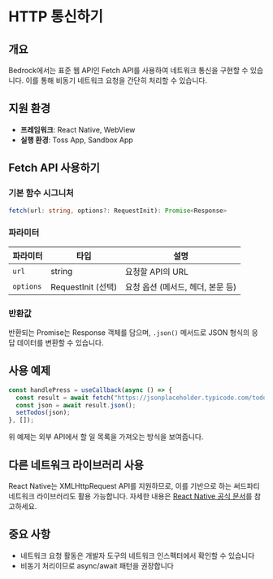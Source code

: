 # HTTP 통신하기

## 개요

Bedrock에서는 표준 웹 API인 Fetch API를 사용하여 네트워크 통신을 구현할 수 있습니다. 이를 통해 비동기 네트워크 요청을 간단히 처리할 수 있습니다.

## 지원 환경

- **프레임워크**: React Native, WebView
- **실행 환경**: Toss App, Sandbox App

## Fetch API 사용하기

### 기본 함수 시그니처

```typescript
fetch(url: string, options?: RequestInit): Promise<Response>
```

### 파라미터

| 파라미터 | 타입 | 설명 |
|---------|------|------|
| `url` | string | 요청할 API의 URL |
| `options` | RequestInit (선택) | 요청 옵션 (메서드, 헤더, 본문 등) |

### 반환값

반환되는 Promise는 Response 객체를 담으며, `.json()` 메서드로 JSON 형식의 응답 데이터를 변환할 수 있습니다.

## 사용 예제

```typescript
const handlePress = useCallback(async () => {
  const result = await fetch("https://jsonplaceholder.typicode.com/todos");
  const json = await result.json();
  setTodos(json);
}, []);
```

위 예제는 외부 API에서 할 일 목록을 가져오는 방식을 보여줍니다.

## 다른 네트워크 라이브러리 사용

React Native는 XMLHttpRequest API를 지원하므로, 이를 기반으로 하는 써드파티 네트워크 라이브러리도 활용 가능합니다. 자세한 내용은 [React Native 공식 문서](https://reactnative.dev/docs/0.72/network#using-other-networking-libraries)를 참고하세요.

## 중요 사항

- 네트워크 요청 활동은 개발자 도구의 네트워크 인스펙터에서 확인할 수 있습니다
- 비동기 처리이므로 async/await 패턴을 권장합니다
